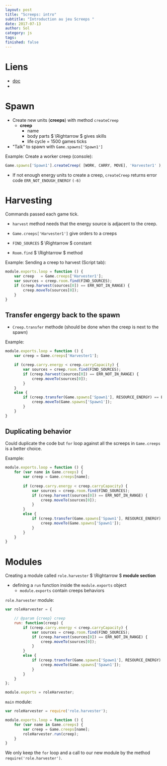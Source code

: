 ```yaml
---
layout: post
title: "Screeps: intro"
subtitle: "Introduction au jeu Screeps "
date: 2017-07-13
author: Sol
category: js
tags:  
finished: false
---
```


# Liens

* [doc](http://docs.screeps.com/)
* ​

# Spawn

* Create new units (**creeps**) with method `createCreep`
    * **creep** 
      * name
      * body parts $ \Rightarrow $ gives skills
      * life cycle = 1500 games ticks
* "Talk" to spawn with `Game.spawns['Spawn1']`

Example: Create a worker creep (console):

```js
Game.spawns['Spawn1'].createCreep( [WORK, CARRY, MOVE], 'Harvester1' );
```

* If not enough energy units to create a creep, `createCreep` returns error code `ERR_NOT_ENOUGH_ENERGY` `(-6)`

# Harvesting

Commands passed each game tick.

* `harvest` method needs that the energy source is adjacent to the creep.


* `Game.creeps['Harvester1']` give orders to a creeps
* `FIND_SOURCES` $ \Rightarrow $ constant 
* `Room.find` $ \Rightarrow $ method

Example: Sending a creep to harvest (Script tab):

```js
module.exports.loop = function () {
    var creep   = Game.creeps['Harvester1'];
    var sources = creep.room.find(FIND_SOURCES);
    if (creep.harvest(sources[0]) == ERR_NOT_IN_RANGE) {
        creep.moveTo(sources[0]);
    }
}
```

## Transfer engergy back to the spawn

* `Creep.transfer` methode (should be done when the creep is next to the spawn)

Example:

```js
module.exports.loop = function () {
    var creep = Game.creeps['Harvester1'];

    if (creep.carry.energy < creep.carryCapacity) {
        var sources = creep.room.find(FIND_SOURCES);
        if (creep.harvest(sources[0]) == ERR_NOT_IN_RANGE) {
            creep.moveTo(sources[0]);
        }
    }
    else {
        if (creep.transfer(Game.spawns['Spawn1'], RESOURCE_ENERGY) == ERR_NOT_IN_RANGE) {
            creep.moveTo(Game.spawns['Spawn1']);
        }
    }
}
```

## Duplicating behavior

Could duplicate the code but `for` loop against all the screeps in `Game.creeps` is a better choice.

Example:

```js
module.exports.loop = function () {
    for (var name in Game.creeps) {
        var creep = Game.creeps[name];
        
        if (creep.carry.energy < creep.carryCapacity) {
            var sources = creep.room.find(FIND_SOURCES);
            if (creep.harvest(sources[0]) == ERR_NOT_IN_RANGE) {
                creep.moveTo(sources[0]);
            }
        }
        else {
            if (creep.transfer(Game.spawns['Spawn1'], RESOURCE_ENERGY) == ERR_NOT_IN_RANGE) {
                creep.moveTo(Game.spawns['Spawn1']);
            }
        }
    }
}
```

# Modules

Creating a module called `role.harvester`  $ \Rightarrow $ **module section** 

* defining a `run` function inside the `module.exports` object
  * `module.exports` contain creeps behaviors

`role.harvester` module:

```js
var roleHarvester = {

    // @param {creep} creep
    run: function(creep) {
        if (creep.carry.energy < creep.carryCapacity) {
            var sources = creep.room.find(FIND_SOURCES);
            if (creep.harvest(sources[0]) == ERR_NOT_IN_RANGE) {
                creep.moveTo(sources[0]);
            }
        }
        else {
            if (creep.transfer(Game.spawns['Spawn1'], RESOURCE_ENERGY) == ERR_NOT_IN_RANGE) {
                creep.moveTo(Game.spawns['Spawn1']);
            }
        }
    }
};

module.exports = roleHarvester;
```

`main` module:

```js
var roleHarvester = require('role.harvester');

module.exports.loop = function () {
    for (var name in Game.creeps) {
        var creep = Game.creeps[name];
        roleHarvester.run(creep);
    }
}
```

We only keep the `for` loop and a call to our new module by the method `require('role.harvester')`.

